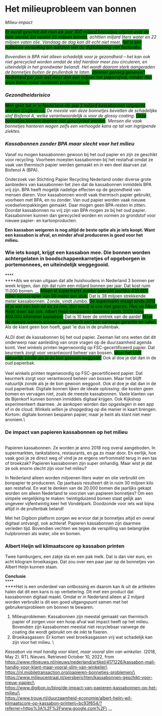 # Het milieuprobleem van bonnen

_Milieu-impact_

_<mark style="background-color:green;">Er wordt geschat dat men elk jaar 300 miljard bonnetjes uitprint over de hele wereld. Dit vereist 25 miljoen bomen</mark>, achttien miljard liters water en 22 miljoen vaten olie. Vandaag de dag kan dit echt niet meer, <mark style="background-color:green;">het is een nutteloze verspilling ten aanzien van de digitalisering van facturatie.</mark>_

_Bovendien is BPA niet alleen schadelijk voor je gezondheid – het kan ook niet gerecycled worden omdat de stof hierdoor meer zou circuleren, en uiteindelijk in het grondwater belandt. Het wordt daarom sterk aangeraden de bonnetjes buiten de prullenbak te laten. <mark style="background-color:green;">Jammer genoeg genereert Nederland per jaar wel meer dan een miljoen ton papierafval, minder dan onze buren maar niettemin problematisch.</mark>_

### _Gezondheidsrisico_

<mark style="background-color:green;">Men gokt dat er in Nederland elk jaar 2 miljard kassabonnen uitgeprint worden (Digibon.io).</mark> _De meeste van deze bonnetjes bevatten de schadelijke stof Bisfenol A, welke verantwoordelijk is voor de glossy coating. <mark style="background-color:green;">Deze bonnetjes kunnen daarom niet gerecycled worden</mark>. Mensen die vaak bonnetjes hanteren wagen zelfs een verhoogde kans op tal van ingrijpende ziektes._

### _Kassabonnen zonder BPA maar slecht voor het milieu_

Vanaf nu mogen kassabonnen gewoon bij het oud papier en zijn ze geschikt voor recycling. Voorheen moesten kassabonnen bij het restafval omdat ze vaak van thermisch papier werden gemaakt en in een deel daarvan zat Bisfenol A (BPA).

Onderzoek van Stichting Papier Recycling Nederland onder diverse grote aanbieders van kassabonnen liet zien dat de kassabonnen inmiddels BPA vrij zijn. BPA heeft mogelijk nadelige effecten op de gezondheid van mensen dieren. Voor kassabonnen wordt vaak thermisch papier gebruikt, voorheen met BPA, en nu zonder. Van oud papier worden vaak nieuwe voedselverpakkingen gemaakt. Daar mogen geen BPA-resten in zitten. Doordat kassabonnen nu vrij zijn van BPA mogen ze bij het oud papier. Kassabonnen kunnen dan gerecycled worden en vormen zo grondstof voor nieuwe papier- en kartonproducten.

**Een kassabon weigeren is nog altijd de beste optie als je iets koopt. Want een kassabon is afval, en minder afval produceren is goed voor het milieu.**

### **Wie iets koopt, krijgt een kassabon mee. Die bonnen worden achtergelaten in boodschappenkarretjes of opgeborgen in portemonnees, en uiteindelijk weggegooid.**

****\
****Als we ervan uitgaan dat alle huishoudens in Nederland 3 bonnen per week krijgen, dan zijn dat ruim een miljard bonnen per jaar. Dat kost ruim 11.000 bomen. __ <mark style="background-color:green;">Alleen al supermarkt Jumbo gebruikt jaarlijks 430.000 rollen kassapapier van 90 meter per stuk.</mark> Dat is 38 miljoen strekkende meter kassabonnen. Zonde, vindt Jumbo. <mark style="background-color:green;">De supermarkt vraagt sinds 2012 of je wel een bon wil en zo nee, dan wordt ie ook niet geprint. Plus en Albert Heijn doen dat ook. Albert Heijn bespaarde daarmee sinds 2009 bijna 400.000 kilometer kassabon.</mark> Dat is 10 keer de omtrek van de aarde! <mark style="background-color:green;">Maar de meeste winkels printen automatisch een bon vanwege garantie en ruilen.</mark> Als de klant geen bon hoeft, gaat ‘ie dus in de prullenbak. \
\
ALDI doet de kassabonnen bij het oud papier. Zeeman liet ons weten dat dit onderwerp naar aanleiding van onze vragen op de duurzaamheid agenda komt. Veel winkels printen tegenwoordig op FSC-gecertificeerd papier. Dat keurmerk zorgt voor verantwoord beheer van bossen. <mark style="background-color:green;">Maar het blijft natuurlijk zonde als je de bon gewoon weggooit.</mark> Ook al doe je dat dan in de oud papierbak.\
\
Veel winkels printen tegenwoordig op FSC-gecertificeerd papier. Dat keurmerk zorgt voor verantwoord beheer van bossen. Maar het blijft natuurlijk zonde als je de bon gewoon weggooit. Ook al doe je dat dan in de oud papierbak. Digitale bonnen lijken de ideale oplossing: die kosten geen bomen en vervagen niet, zoals de meeste kassabonnen. Vaste klanten van de Bijenkorf kunnen bonnen inmiddels digitaal krijgen. Ook Kijkshop experimenteert daarmee. Je aankopen worden dan opgeslagen in een app of in de cloud. Winkels willen je shopgedrag op die manier in kaart brengen. Kortom: digitale bonnen besparen papier, maar je bent als klant niet meer anoniem.\


### **De impact van papieren kassabonnen op het milieu**

\
Papieren kassabonnen. Ze worden je anno 2018 nog overal aangeboden. In supermarkten, tankstations, restaurants, en ga zo maar door. En eerlijk, hoe vaak gooi je ze direct weg of vind je ze ergens verfrommeld terug in een tas of broekzak? Papieren kassabonnen zijn super onhandig. Maar wist je dat ze ook enorm slecht zijn voor het milieu?

In Nederland alleen worden miljoenen liters water en olie verbruikt om bonpapier te produceren. Op jaarbasis resulteert dit in ruim 30 miljoen kilo aan restafval. En wat te denken van de 20.000 bomen die jaarlijks gekapt worden om alleen Nederland te voorzien van papieren bonnetjes? Om een simpele vergelijking te maken: twintigduizend bomen staat gelijk aan ongeveer vijfentwintig  keer het Vondelpark. Doodzonde voor iets wat bijna altijd in de prullenbak beland!

Met het Digibon platform zorgen we ervoor dat je bonnetjes altijd en overal digitaal ontvangt, ook achteraf. Papieren kassabonnen zijn daarmee verleden tijd. Bovendien vechten we tegen de verspilling van belangrijke hulpbronnen als water, olie en bomen.

### Albert Heijn wil klimaatscore op kassabon printen

Twee hamburgers, een zakje sla en een pak melk. Dat is dan vier euro, en acht kilogram broeikasgas. Dat zou over een paar jaar op de bonnetjes van Albert Heijn kunnen staan.

**Conclusie** \
****\
****Het is een onderdeel van ontbossing en daarom kan ik uit de artikelen halen dat dit een kans is op verbetering. Dit met een product dat kassabonnen digitaal maakt. Omdat er in Nederland alleen al 2 miljard worden verbruikt is dit een goed uitgangspunt samen met het gebruikersprobleem om bonnen te bewaren.&#x20;

1. Milieuproblemen: Kassabonnen zijn meestal gemaakt van thermisch papier of zorgen voor een hoop afval wat impact heeft op het milieu. Bovendien zijn kassabonnen meestal niet recyclebaar vanwege de coating die wordt gebruikt om de inkt te fixeren.
2. Broeikasgassen: Er komen veel broeikasgassen vrij wat schadelijk kan zijn voor het milieu. \


_Kassabon via mail handig voor klant, maar vooral slim van winkelier_. (2018, May 2). RTL Nieuws. Retrieved October 10, 2022, from https://www.rtlnieuws.nl/nieuws/nederland/artikel/4171226/kassabon-mail-handig-voor-klant-maar-vooral-slim-van-winkelier\
\
https://nl.mobiletransaction.org/papieren-bonnetjes-problemen/\
\
https://www.milieucentraal.nl/persberichten/kassabonnen-geschikt-voor-nieuw-papier/\
\
https://www.digibon.io/blog/de-impact-van-papieren-kassabonnen-op-het-milieu/\
\
https://www.trouw.nl/duurzaamheid-economie/albert-heijn-wil-klimaatscore-op-kassabon-printen\~bc93f654/?referrer=https%3A%2F%2Fwww.google.com%2F\
__
